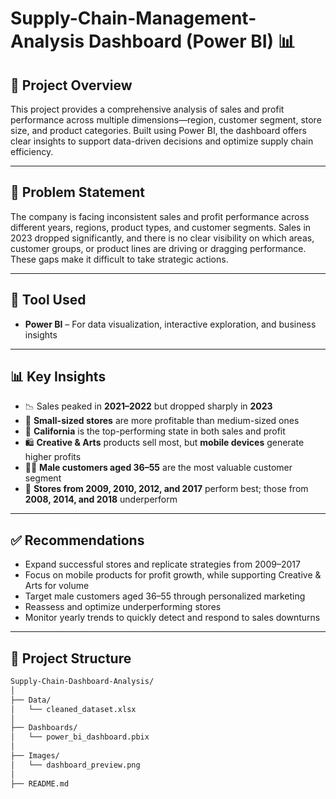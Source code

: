 # Supply-Chain-Management-Analysis Dashboard (Power BI) 📊

## 📌 Project Overview

This project provides a comprehensive analysis of sales and profit performance across multiple dimensions—region, customer segment, store size, and product categories. Built using Power BI, the dashboard offers clear insights to support data-driven decisions and optimize supply chain efficiency.

---

## 🎯 Problem Statement

The company is facing inconsistent sales and profit performance across different years, regions, product types, and customer segments. Sales in 2023 dropped significantly, and there is no clear visibility on which areas, customer groups, or product lines are driving or dragging performance. These gaps make it difficult to take strategic actions.

---

## 🧰 Tool Used

- **Power BI** – For data visualization, interactive exploration, and business insights

---

## 📊 Key Insights

- 📉 Sales peaked in **2021–2022** but dropped sharply in **2023**
- 🏬 **Small-sized stores** are more profitable than medium-sized ones
- 📍 **California** is the top-performing state in both sales and profit
- 🛍️ **Creative & Arts** products sell most, but **mobile devices** generate higher profits
- 👨‍💼 **Male customers aged 36–55** are the most valuable customer segment
- 🏢 **Stores from 2009, 2010, 2012, and 2017** perform best; those from **2008, 2014, and 2018** underperform

---

## ✅ Recommendations

- Expand successful stores and replicate strategies from 2009–2017
- Focus on mobile products for profit growth, while supporting Creative & Arts for volume
- Target male customers aged 36–55 through personalized marketing
- Reassess and optimize underperforming stores
- Monitor yearly trends to quickly detect and respond to sales downturns

---

## 📁 Project Structure

```bash
Supply-Chain-Dashboard-Analysis/
│
├── Data/
│   └── cleaned_dataset.xlsx
│
├── Dashboards/
│   └── power_bi_dashboard.pbix
│
├── Images/
│   └── dashboard_preview.png
│
├── README.md

